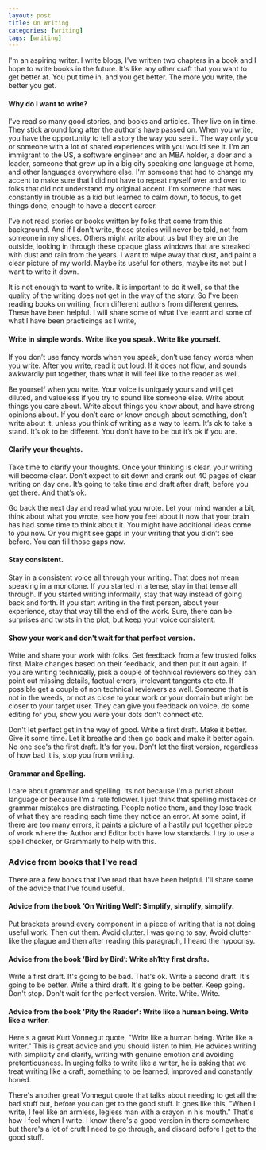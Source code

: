 ```yaml
---
layout: post
title: On Writing
categories: [writing]
tags: [writing]
---
```


I'm an aspiring writer. I write blogs, I've written two chapters in a book and I hope to write books in the future. It's like any other craft that you want to get better at. You put time in, and you get better. The more you write, the better you get.

#### Why do I want to write?

I've read so many good stories, and books and articles. They live on in time. They stick around long after the author's have passed on. When you write, you have the opportunity to tell a story the way you see it. The way only you or someone with a lot of shared experiences with you would see it. I'm an immigrant to the US, a software engineer and an MBA holder, a doer and a leader, someone that grew up in a big city speaking one language at home, and other languages everywhere else. I'm someone that had to change my accent to make sure that I did not have to repeat myself over and over to folks that did not understand my original accent. I'm someone that was constantly in trouble as a kid but learned to calm down, to focus, to get things done, enough to have a decent career. 

I've not read stories or books written by folks that come from this background. And if I don't write, those stories will never be told, not from someone in my shoes. Others might write about us but they are on the outside, looking in through these opaque glass windows that are streaked with dust and rain from the years. I want to wipe away that dust, and paint a clear picture of my world. Maybe its useful for others, maybe its not but I want to write it down.

It is not enough to want to write. It is important to do it well, so that the quality of the writing does not get in the way of the story. So I've been reading books on writing, from different authors from different genres. These have been helpful. I will share some of what I've learnt and some of what I have been practicings as I write,

#### Write in simple words. Write like you speak. Write like yourself. 
If you don’t use fancy words when you speak, don’t use fancy words when you write. After you write, read it out loud. If it does not flow, and sounds awkwardly put together, thats what it will feel like to the reader as well.

Be yourself when you write. Your voice is uniquely yours and will get diluted, and valueless if you try to sound like someone else. Write about things you care about. Write about things you know about, and have strong opinions about. If you don’t care or know enough about something, don’t write about it, unless you think of writing as a way to learn. It’s ok to take a stand. It’s ok to be different. You don’t have to be but it’s ok if you are.


#### Clarify your thoughts.
Take time to clarify your thoughts. Once your thinking is clear, your writing will become clear. Don’t expect to sit down and crank out 40 pages of clear writing on day one. It’s going to take time and draft after draft, before you get there. And that’s ok.

Go back the next day and read what you wrote. Let your mind wander a bit, think about what you wrote, see how you feel about it now that your brain has had some time to think about it. You might have additional ideas come to you now. Or you might see gaps in your writing that you didn’t see before. You can fill those gaps now.

#### Stay consistent.
Stay in a consistent voice all through your writing. That does not mean speaking in a monotone. If you started in a tense, stay in that tense all through. If you started writing informally, stay that way instead of going back and forth. If you start writing in the first person, about your experience, stay that way till the end of the work.
Sure, there can be surprises and twists in the plot, but keep your voice consistent.

#### Show your work and don't wait for that perfect version.
Write and share your work with folks. Get feedback from a few trusted folks first. Make changes based on their feedback, and then put it out again. If you are writing technically, pick a couple of technical reviewers so they can point out missing details, factual errors, irrelevant tangents etc etc. If possible get a couple of non technical reviewers as well. Someone that is not in the weeds, or not as close to your work or your domain but might be closer to your target user. They can give you feedback on voice, do some editing for you, show you were your dots don't connect etc.

Don't let perfect get in the way of good. Write a first draft. Make it better. Give it some time. Let it breathe and then go back and make it better again. No one see's the first draft. It's for you. Don't let the first version, regardless of how bad it is, stop you from writing.

#### Grammar and Spelling.
I care about grammar and spelling. Its not because I'm a purist about language or because I'm a rule follower. I just think that spelling mistakes or grammar mistakes are distracting. People notice them, and they lose track of what they are reading each time they notice an error. At some point, if there are too many errors, it paints a picture of a hastily put together piece of work where the Author and Editor both have low standards. I try to use a spell checker, or Grammarly to help with this. 

### Advice from books that I've read
There are a few books that I've read that have been helpful. I'll share some of the advice that I've found useful.

#### Advice from the book ’On Writing Well’: Simplify, simplify, simplify.
Put brackets around every component in a piece of writing that is not doing useful work. Then cut them. Avoid clutter. I was going to say, Avoid clutter like the plague and then after reading this paragraph, I heard the hypocrisy. 

#### Advice from the book ’Bird by Bird’: Write sh1tty first drafts.
Write a first draft. It's going to be bad. That's ok. Write a second draft. It's going to be better. Write a third draft. It's going to be better. Keep going. Don't stop. Don't wait for the perfect version. Write. Write. Write.

#### Advice from the book 'Pity the Reader': Write like a human being. Write like a writer. 
Here's a great Kurt Vonnegut quote, "Write like a human being. Write like a writer." This is great advice and you should listen to him. He advices writing with simplicity and clarity, writing with genuine emotion and avoiding pretentiousness. In urging folks to write like a writer, he is asking that we treat writing like a craft, something to be learned, improved and constantly honed.

There's another great Vonnegut quote that talks about needing to get all the bad stuff out, before you can get to the good stuff. It goes like this, "When I write, I feel like an armless, legless man with a crayon in his mouth." That's how I feel when I write. I know there's a good version in there somewhere but there's a lot of cruft I need to go through, and discard before I get to the good stuff.
